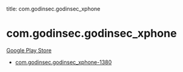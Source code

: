 title: com.godinsec.godinsec_xphone
# com.godinsec.godinsec_xphone


[Google Play Store](https://play.google.com/store/apps/details?id=com.godinsec.godinsec_xphone)


* [com.godinsec.godinsec_xphone-1380](./com.godinsec.godinsec_xphone-1380/)